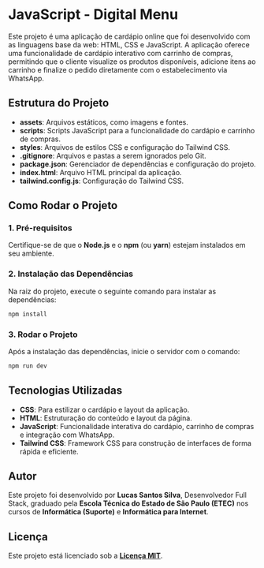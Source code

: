 # JavaScript - Digital Menu

Este projeto é uma aplicação de cardápio online que foi desenvolvido com as linguagens base da web: HTML, CSS e JavaScript. A aplicação oferece uma funcionalidade de cardápio interativo com carrinho de compras, permitindo que o cliente visualize os produtos disponíveis, adicione itens ao carrinho e finalize o pedido diretamente com o estabelecimento via WhatsApp.

## Estrutura do Projeto

- **assets**: Arquivos estáticos, como imagens e fontes.
- **scripts**: Scripts JavaScript para a funcionalidade do cardápio e carrinho de compras.
- **styles**: Arquivos de estilos CSS e configuração do Tailwind CSS.
- **.gitignore**: Arquivos e pastas a serem ignorados pelo Git.
- **package.json**: Gerenciador de dependências e configuração do projeto.
- **index.html**: Arquivo HTML principal da aplicação.
- **tailwind.config.js**: Configuração do Tailwind CSS.

## Como Rodar o Projeto

### 1. Pré-requisitos

Certifique-se de que o **Node.js** e o **npm** (ou **yarn**) estejam instalados em seu ambiente.

### 2. Instalação das Dependências

Na raiz do projeto, execute o seguinte comando para instalar as dependências:

```bash
npm install
```

### 3. Rodar o Projeto

Após a instalação das dependências, inicie o servidor com o comando:

```bash
npm run dev
```

## Tecnologias Utilizadas

* **CSS**: Para estilizar o cardápio e layout da aplicação.
* **HTML**: Estruturação do conteúdo e layout da página.
* **JavaScript**: Funcionalidade interativa do cardápio, carrinho de compras e integração com WhatsApp.
* **Tailwind CSS**: Framework CSS para construção de interfaces de forma rápida e eficiente.

## Autor

Este projeto foi desenvolvido por **Lucas Santos Silva**, Desenvolvedor Full Stack, graduado pela **Escola Técnica do Estado de São Paulo (ETEC)** nos cursos de **Informática (Suporte)** e **Informática para Internet**.

## Licença

Este projeto está licenciado sob a [**Licença MIT**]("./LICENSE").
